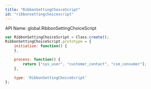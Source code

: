 ```yaml
---
title: "RibbonSettingChoiceScript"
id: "ribbonsettingchoicescript"
---
```


API Name: global.RibbonSettingChoiceScript

```js
var RibbonSettingChoiceScript = Class.create();
RibbonSettingChoiceScript.prototype = {
    initialize: function() {
    },

	process: function() {
	    return ["sys_user", "customer_contact", "csm_consumer"];
	},
	
    type: 'RibbonSettingChoiceScript'
};
```